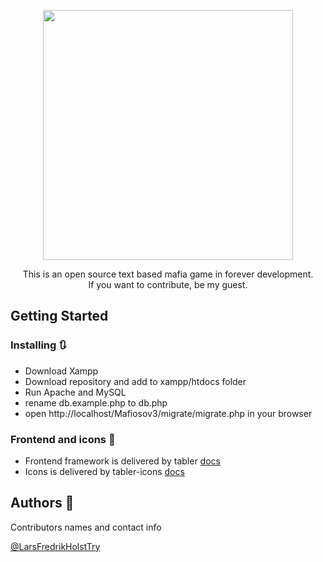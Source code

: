 <p align="center">
  <img width="400" height="auto" src="https://i.imgur.com/Yxxiq3P.png">
</p>

<p align="center">This is an open source text based mafia game in forever development.<br>If you want to contribute, be my guest.</p>


## Getting Started

### Installing 🔃

- Download Xampp
- Download repository and add to xampp/htdocs folder
- Run Apache and MySQL
- rename db.example.php to db.php
- open http://localhost/Mafiosov3/migrate/migrate.php in your browser

### Frontend and icons 🎨

- Frontend framework is delivered by tabler [docs](https://preview.tabler.io/docs/index.html)
- Icons is delivered by tabler-icons [docs](https://tabler-icons.io/)

## Authors 🤺

Contributors names and contact info

[@LarsFredrikHolstTry](https://github.com/LarsFredrikHolstTry)
